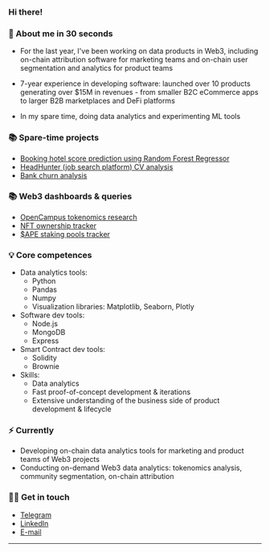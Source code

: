 ### Hi there!

### 👋 About me in 30 seconds

- For the last year, I've been working on data products in Web3, including on-chain attribution software for marketing teams and on-chain user segmentation and analytics for product teams

- 7-year experience in developing software: launched over 10 products generating over $15M in revenues - from smaller B2C eCommerce apps to larger B2B marketplaces and DeFi platforms

- In my spare time, doing data analytics and experimenting ML tools

### 📚 Spare-time projects

- [Booking hotel score prediction using Random Forest Regressor](https://github.com/GetterGit/Booking-hotel-score-prediction)
- [HeadHunter (job search platform) CV analysis](https://github.com/GetterGit/HeadHunter-CV-analysis)
- [Bank churn analysis](https://github.com/GetterGit/Bank-churn-analysis)

### 📚 Web3 dashboards & queries

- [OpenCampus tokenomics research](https://dune.com/vivianu/oc-tokenomics)
- [NFT ownership tracker](https://dune.com/vivianu/nft-collection-balances)
- [$APE staking pools tracker](https://dune.com/vivianu/dollarape-staking-tvl-vs-dollarape-price)

### 💡 Core competences

- Data analytics tools:
  - Python
  - Pandas
  - Numpy
  - Visualization libraries: Matplotlib, Seaborn, Plotly
- Software dev tools:
  - Node.js
  - MongoDB
  - Express
- Smart Contract dev tools:
  - Solidity
  - Brownie
- Skills:
  - Data analytics
  - Fast proof-of-concept development & iterations
  - Extensive understanding of the business side of product development & lifecycle

### ⚡️ Currently

- Developing on-chain data analytics tools for marketing and product teams of Web3 projects
- Conducting on-demand Web3 data analytics: tokenomics analysis, community segmentation, on-chain attribution

### 🙌🏻 Get in touch

- [Telegram](t.me/valerii_anufriev)
- [LinkedIn](https://www.linkedin.com/in/valeriyanufriev/)
- [E-mail](anufriev.valeriy.m@gmail.com)

---
